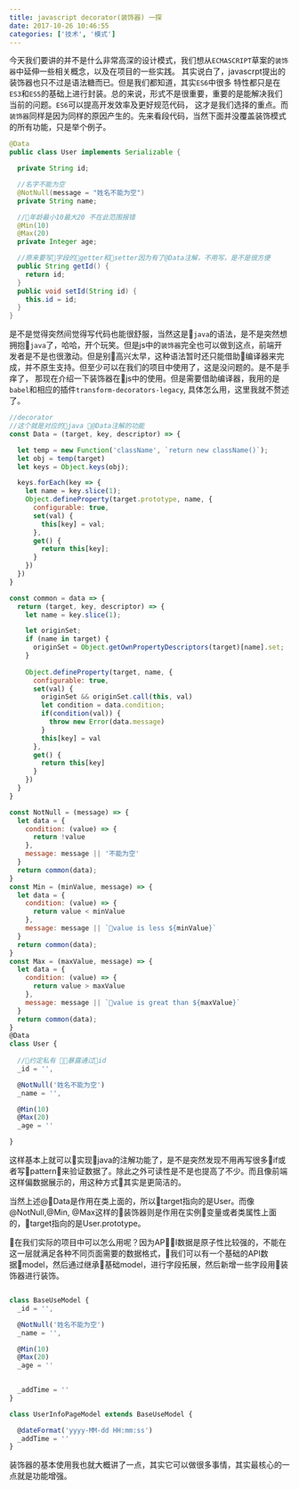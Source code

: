 ```yaml
---
title: javascript decorator(装饰器) 一探
date: 2017-10-26 10:46:55
categories: ['技术', '模式']
---
```


今天我们要讲的并不是什么非常高深的设计模式，我们想从`ECMASCRIPT`草案的`装饰器`中延伸一些相关概念，以及在项目的一些实践。
其实说白了，javascrpt提出的装饰器也只不过是语法糖而已。但是我们都知道，其实`ES6`中很多
特性都只是在`ES3`和`ES5`的基础上进行封装。总的来说，形式不是很重要，重要的是能解决我们当前的问题。`ES6`可以提高开发效率及更好规范代码，
这才是我们选择的重点。而`装饰器`同样是因为同样的原因产生的。先来看段代码，当然下面并没覆盖装饰模式的所有功能，只是举个例子。

```java
@Data
public class User implements Serializable {

  private String id;

  //名字不能为空
  @NotNull(message = "姓名不能为空")
  private String name;

  //年龄最小10最大20 不在此范围报错
  @Min(10) 
  @Max(20)
  private Integer age;

  //原来要写字段的getter和setter因为有了@Data注解，不用写，是不是很方便
  public String getId() {
    return id;
  }
  public void setId(String id) {
    this.id = id;
  }
}

```

是不是觉得突然间觉得写代码也能很舒服，当然这是`java`的语法，是不是突然想拥抱`java`了，哈哈，开个玩笑。但是js中的`装饰器`完全也可以做到这点，前端开发者是不是也很激动。但是别高兴太早，这种语法暂时还只能借助编译器来完成，并不原生支持。但至少可以在我们的项目中使用了，这是没问题的。是不是手痒了， 那现在介绍一下装饰器在js中的使用。但是需要借助编译器，我用的是`babel`和相应的插件`transform-decorators-legacy`, 具体怎么用，这里我就不赘述了。

```javascript
//decorator
//这个就是对应的java @Data注解的功能
const Data = (target, key, descriptor) => {

  let temp = new Function('className', `return new className()`);
  let obj = temp(target)
  let keys = Object.keys(obj);

  keys.forEach(key => {
    let name = key.slice(1);
    Object.defineProperty(target.prototype, name, {
      configurable: true,
      set(val) {
        this[key] = val;
      },
      get() {
        return this[key];
      }
    })
  })
}

const common = data => {
  return (target, key, descriptor) => {
    let name = key.slice(1);

    let originSet;
    if (name in target) {
      originSet = Object.getOwnPropertyDescriptors(target)[name].set;
    }
    
    Object.defineProperty(target, name, {
      configurable: true,
      set(val) {
        originSet && originSet.call(this, val)
        let condition = data.condition;
        if(condition(val)) {
          throw new Error(data.message)
        }
        this[key] = val
      },
      get() {
        return this[key]
      }
    })
  }
}

const NotNull = (message) => {
  let data = {
    condition: (value) => {
      return !value
    }, 
    message: message || '不能为空'
  }
  return common(data);
}
const Min = (minValue, message) => {
  let data = {
    condition: (value) => {
      return value < minValue
    },
    message: message || `value is less ${minValue}`
  }
  return common(data);
}
const Max = (maxValue, message) => {
  let data = {
    condition: (value) => {
      return value > maxValue
    },
    message: message || `value is great than ${maxValue}`
  }
  return common(data);
}
@Data
class User {
  
  //约定私有 暴露通过id
  _id = '',

  @NotNull('姓名不能为空')
  _name = '',

  @Min(10)
  @Max(20)
  _age = ''

}
```

这样基本上就可以实现java的注解功能了，是不是突然发现不用再写很多if或者写pattern来验证数据了。除此之外可读性是不是也提高了不少。而且像前端这样偏数据展示的，用这种方式其实是更简洁的。

当然上述@Data是作用在类上面的，所以target指向的是User。而像@NotNull,@Min, @Max这样的装饰器则是作用在实例变量或者类属性上面的，target指向的是User.prototype。


在我们实际的项目中可以怎么用呢？因为API数据是原子性比较强的，不能在这一层就满足各种不同页面需要的数据格式，我们可以有一个基础的API数据model，然后通过继承基础model，进行字段拓展，然后新增一些字段用装饰器进行装饰。

```javascript

class BaseUseModel {
  _id = '',

  @NotNull('姓名不能为空')
  _name = '',

  @Min(10)
  @Max(20)
  _age = ''

  
  _addTime = ''
}

class UserInfoPageModel extends BaseUseModel {

  @dateFormat('yyyy-MM-dd HH:mm:ss')
  _addTime = ''
}


```

装饰器的基本使用我也就大概讲了一点，其实它可以做很多事情，其实最核心的一点就是功能增强。














